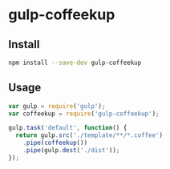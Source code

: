# gulp-coffeekup

## Install

```bash
npm install --save-dev gulp-coffeekup
```

## Usage

```js
var gulp = require('gulp');
var coffeekup = require('gulp-coffeekup');

gulp.task('default', function() {
  return gulp.src('./template/**/*.coffee')                                     
    .pipe(coffeekup())
    .pipe(gulp.dest('./dist'));
});

```
